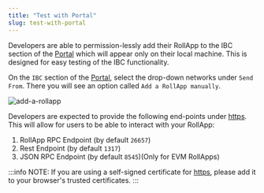 ```yaml
---
title: "Test with Portal"
slug: test-with-portal
---
```


Developers are able to permission-lessly add their RollApp to the IBC section of the [Portal](https://portal.dymension.xyz/) which will appear only on their local machine. This is designed for easy testing of the IBC functionality.

On the `IBC` section of the [Portal](https://portal.dymension.xyz/), select the drop-down networks under `Send From`. There you will see an option called `Add a RollApp manually`.

<div class="image-container-secondary">
    <img class="image--primary" src={require('@site/static/img/add-a-rollapp-manually.png').default} alt="add-a-rollapp" />
</div>

Developers are expected to provide the following end-points under [https](https://en.wikipedia.org/wiki/HTTPS). This will allow for users to be able to interact with your RollApp:

1. RollApp RPC Endpoint (by default `26657`)
2. Rest Endpoint (by default `1317`)
3. JSON RPC Endpoint (by default `8545`)(Only for EVM RollApps)

:::info NOTE:
If you are using a self-signed certificate for [https](https://en.wikipedia.org/wiki/HTTPS), please add it to your browser's trusted certificates.
:::
